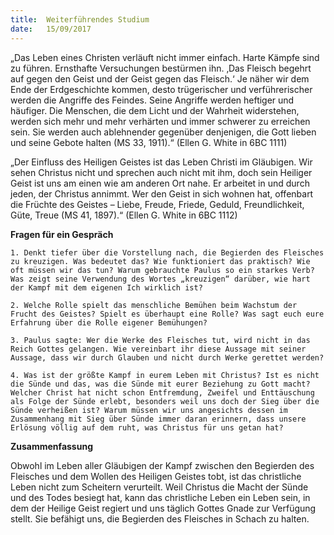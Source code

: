 ```yaml
---
title:  Weiterführendes Studium
date:   15/09/2017
---
```


„Das Leben eines Christen verläuft nicht immer einfach. Harte Kämpfe sind zu führen. Ernsthafte Versuchungen bestürmen ihn. ‚Das Fleisch begehrt auf gegen den Geist und der Geist gegen das Fleisch.‘ Je näher wir dem Ende der Erdgeschichte kommen, desto trügerischer und verführerischer werden die Angriffe des Feindes. Seine Angriffe werden heftiger und häufiger. Die Menschen, die dem Licht und der Wahrheit widerstehen, werden sich mehr und mehr verhärten und immer schwerer zu erreichen sein. Sie werden auch ablehnender gegenüber denjenigen, die Gott lieben und seine Gebote halten (MS 33, 1911).“ (Ellen G. White in 6BC 1111)

„Der Einfluss des Heiligen Geistes ist das Leben Christi im Gläubigen. Wir sehen Christus nicht und sprechen auch nicht mit ihm, doch sein Heiliger Geist ist uns am einen wie am anderen Ort nahe. Er arbeitet in und durch jeden, der Christus annimmt. Wer den Geist in sich wohnen hat, offenbart die Früchte des Geistes – Liebe, Freude, Friede, Geduld, Freundlichkeit, Güte, Treue (MS 41, 1897).“ (Ellen G. White in 6BC 1112)

**Fragen für ein Gespräch**

`1. Denkt tiefer über die Vorstellung nach, die Begierden des Fleisches zu kreuzigen. Was bedeutet das? Wie funktioniert das praktisch? Wie oft müssen wir das tun? Warum gebrauchte Paulus so ein starkes Verb? Was zeigt seine Verwendung des Wortes „kreuzigen“ darüber, wie hart der Kampf mit dem eigenen Ich wirklich ist?`

`2. Welche Rolle spielt das menschliche Bemühen beim Wachstum der Frucht des Geistes? Spielt es überhaupt eine Rolle? Was sagt euch eure Erfahrung über die Rolle eigener Bemühungen?`

`3. Paulus sagte: Wer die Werke des Fleisches tut, wird nicht in das Reich Gottes gelangen. Wie vereinbart ihr diese Aussage mit seiner Aussage, dass wir durch Glauben und nicht durch Werke gerettet werden?`

`4. Was ist der größte Kampf in eurem Leben mit Christus? Ist es nicht die Sünde und das, was die Sünde mit eurer Beziehung zu Gott macht? Welcher Christ hat nicht schon Entfremdung, Zweifel und Enttäuschung als Folge der Sünde erlebt, besonders weil uns doch der Sieg über die Sünde verheißen ist? Warum müssen wir uns angesichts dessen im Zusammenhang mit Sieg über Sünde immer daran erinnern, dass unsere Erlösung völlig auf dem ruht, was Christus für uns getan hat?`

**Zusammenfassung**

Obwohl im Leben aller Gläubigen der Kampf zwischen den Begierden des Fleisches und dem Wollen des Heiligen Geistes tobt, ist das christliche Leben nicht zum Scheitern verurteilt. Weil Christus die Macht der Sünde und des Todes besiegt hat, kann das christliche Leben ein Leben sein, in dem der Heilige Geist regiert und uns täglich Gottes Gnade zur Verfügung stellt. Sie befähigt uns, die Begierden des Fleisches in Schach zu halten.